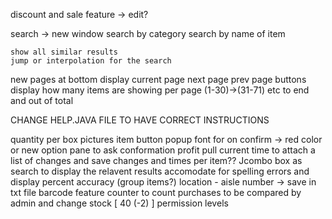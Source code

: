 discount and sale feature -> edit?

search -> new window
    search by category 
    search by name of item
    
    show all similar results
    jump or interpolation for the search 

new pages at bottom
    display current page
    next page prev page buttons 
    display how many items are showing per page (1-30)->(31-71) etc to end and out of total

CHANGE HELP.JAVA FILE TO HAVE CORRECT INSTRUCTIONS

quantity per box 
pictures
item button popup
font for on confirm -> red color or new option pane to ask conformation
profit
pull current time to attach a list of changes and save changes and times per item??
Jcombo box as search to display the relavent results
accomodate for spelling errors and display percent accuracy (group items?)
location - aisle number -> save in txt file
barcode feature 
counter to count purchases to be compared by admin and change stock [ 40 (-2) ]
permission levels 
